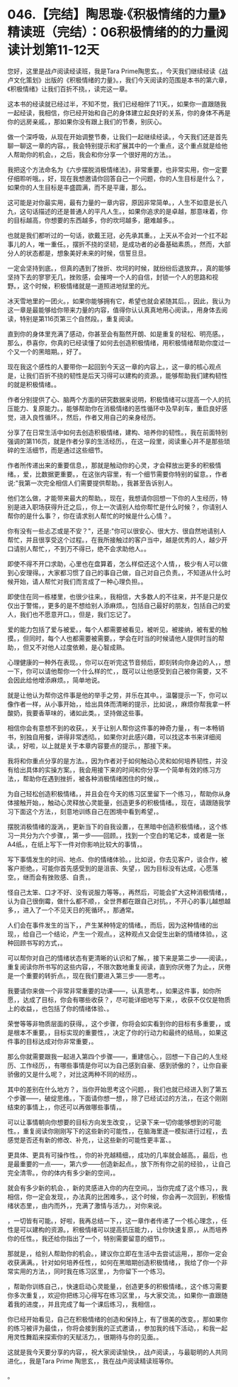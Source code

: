 # 046.【完结】陶思璇·《积极情绪的力量》精读班（完结）：06积极情绪的的力量阅读计划第11-12天

您好，这里是战卢阅读经读班，我是Tara Prime陶思玄。，今天我们继续经读《战卢文化策划》出版的《积极情绪的力量》。，我们今天阅读的范围是本书的第六章，《积极情绪》让我们百折不挠。，读完这一章。

这本书的经读就已经过半，不知不觉，我们已经相伴了11天。，如果你一直跟随我一起经读，我相信，你已经开始和自己的身体建立起良好的关系，你的身体不再是你的远房亲戚。，那如果你没有跟上我们的节奏，别灰心。

做一个深呼吸，从现在开始调整节奏，让我们一起继续经读。，今天我们还是首先聊一聊这一章的内容。，我会特别提示和扩展其中的一个重点，这个重点就是给他人帮助你的机会。，之后，我会和你分享一个很好用的方法。。

我把这个方法命名为《六步摆脱消极情绪法》，非常重要，也非常实用，你一定要仔细聆听哦。，好，现在我想邀请你回答自己一个问题，你的人生目标是什么？，如果你的人生目标是丰盛圆满，而不是平庸，那么。

这可能是对你最实用，最有力量的一章内容，原因非常简单。，人生不如意是长八九，这句话描述的还是普通人的平凡人生。，如果你追求的是卓越，那意味着，你的目标越高，你想要的东西越多，你的坎坷越多，磨难越多。。

也就是我们都听过的一句话，欲戴王冠，必先承其重。，上天从不会对一个扛不起事儿的人，唯一重任。，摆折不挠的坚韧，是成功者的必备基础素质。，然而，大部分人的状态都是，想象美好未来的时候，信誓旦旦。

一定会坚持到底。，但真的遇到了挫折、坎坷的时候，就纷纷后退放弃。，真的能够坚持下去的寥寥无几，挫败感，会摧垮一个人的自信，封锁一个人的思路和视野。，这个时候，积极情绪就是一道照进地狱里的光。

冰天雪地里的一团火。，如果你能够拥有它，希望也就会紧随其后。，因此，我认为这一章是最能够给你带来力量的内容，值得你认认真真地用心阅读。，用身体去阅读，特别是第116页第三个自然段。，重复阅读。

直到你的身体里充满了感动，你甚至会有豁然开朗、如是重复的轻松、明亮感。，那么，恭喜你，你真的已经读懂了如何去创造积极情绪，用积极情绪帮助你度过一个又一个的黑暗期。，好了。

现在我这个感性的人要带你一起回到今天这一章的内容上。，这一章的核心观点是，让我们百折不挠的韧性是后天习得可以建构的资源。，能够帮助我们建构韧性的就是积极情绪。。

作者分别提供了心、脑两个方面的研究数据来说明，积极情绪可以提高一个人的抗压能力、复原能力。，能够帮助你在消极情绪的恶性循环中及早刹车，重启良好感觉，进入良性循环。，然后，作者又用自己的亲身经历。

分享了在日常生活中如何去创造积极情绪，建构、培养你的韧性。，我在前面特别强调的第116页，就是作者分享的生活经历。，在这一段里，阅读重心并不是那些琐碎的生活细节，而是通过这些细节。

作者所传递出来的重要信息，，那就是触动你的心灵，才会释放出更多的积极情绪。，爱，比数据更重要。，在这张内容里，有一个细节需要你特别的留意。，作者说:"我第一次完全相信人们需要提供帮助。，我甚至告诉别人。

他们怎么做，才能带来最大的帮助。，现在，我想请你回想一下你的人生经历，特别是进入职场获得升迁之后，，你上一次请别人给你帮忙是什么时候？，你请别人帮你的是什么事？，你在请求别人帮忙的时候是什么心情？。

你有没有一些忐忑或是不安？"，还是:"你可以很安心、很大方、很自然地请别人帮忙，并且很享受这个过程。，在我所接触过的客户当中，越是优秀的人，越少开口请别人帮忙，，不到万不得已，绝不会求助他人。。

即使不得不开口求助，心里也在盘算着，怎么样偿还这个人情，，极少有人可以做到心安理得。，大家都习惯了自己的事自己做，自己对自己负责。，不知道从什么时候开始，请人帮忙对我们而言成了一种心理负担。。

即使住在同一栋楼里，也很少往来。，我相信，大多数人的不往来，并不是只是仅仅出于警惕，，更多的是不想给别人添麻烦。，包括自己最好的朋友，包括自己的爱人，我们也不愿意开口。，但是，我们忘记了。

爱的能力包括了爱与被爱。，每个人都需要被看见，被听见，被接纳，被有爱的触摸。，但同时，每个人也都需要被需要。，学会在时当的时候请他人提供时当的帮助，，但又不对他人过度依赖，是心智成熟。

心理健康的一种外在表现。，你可以在听完这节音频后，即刻转向你身边的人，，想一下，你可以请他帮你一个什么样的忙，，既可以让他感受到自己被你需要，又不会因此给他增添麻烦。，简单地说。

就是让他认为帮你这件事是他的举手之劳，并乐在其中。，温馨提示一下，你可以像作者一样，从小事开始，，给出具体而清晰的提示，比如说，，麻烦你帮我拿一杯酸奶，我要香草味的，诸如此类。，坚持做这些事。

相信你会有意想不到的收获。，关于让别人帮你这件事的神奇力量，，有一本畅销书，别独自用餐，讲得非常透彻。，如果你对此感兴趣，可以找这本书来详细阅读。，好啦，以上就是关于本章内容要点的提示。，那接下来。

我将和你重点分享的是方法。，因为作者对于如何触动心灵和如何培养韧性，并没有给出具体的实操方案。，我会用接下来的时间和你分享一个简单有效的练习方法，，帮助你在遇到挫折，被各种消极情绪困住的时候，。

为自己轻松创造积极情绪。，并且会在今天的练习区里留下一个练习，，帮助你从身体接触开始，，触动心灵释放心灵能量，创造更多的积极情绪。，现在，请跟随我学习下面这个方法，，刻意地训练自己在困境中看到希望，。

摆脱消极情绪的漩涡，，更新当下的自我设置，，在黑暗中创造积极情绪。，这个练习一共分为六个步骤，，第一步——回顾。，找到一个空白的笔记本，或者是一张A4纸。，在纸上写下一件对你影响比较大的事情，。

写下事情发生的时间、地点、你的情绪体验。，比如说，你去见客户，谈合作，被客户拒绝。，可能你首先感受到的是沮丧、失望，，因为目标没有达成，心愿落空。，继而会有挫败感、自责，。

怪自己太笨、口才不好、没有说服力等等。，再然后，可能会扩大这种消极情绪，，认为自己很倒霉，做什么都不顺，，全世界都在跟自己对抗。，不开心的事儿越想越多，，进入了一个不见天日的死循环。，那通常。

人们会在事件发生的当下，，产生某种特定的情绪。，而后，因为这种情绪的出现，，给自己一个结论，产生一个观点。，这种观点又会促生出新的情绪体验。，这种回顾书写的方式，。

可以帮你对自己的情绪状态有更清晰的认识和了解。，接下来是第二步——阅读。，重复阅读你所书写的这些内容，，不限次数地重复阅读，直到你厌倦了为止。，厌倦是一个重要的转折点。，现在我们要进入第三步——思考。。

我要请你来做一个非常非常重要的功课——，认真思考。，如果这件事，如你所愿，，达成了目标，你会有哪些收获？，尽可能详细地写下来，，收获不仅仅是物质上的收益，，也包括了你的情绪体验、。

荣誉等等非物质层面的获得。，这个步骤，你将会如实看到你的目标有多重要，，或是根本不重要。，目标实现的重要性，，决定了你的行动力和最终的结局。，如果这件事的目标达成对你非常重要，。

那么你就需要跟我一起进入第四个步骤——，重建信心。，回想一下自己的人生经历、工作经历，，有哪些事情是你可以为自己感到自豪、感到骄傲的？，让你自豪骄傲的又是什么呢？，对比这两种不同的经历，。

其中的差别在什么地方？，当你开始思考这个问题，，我们也就已经进入到了第五个步骤——，破绽思维。，下面请你想一想，，除了已经试过的方法，，在这个刚刚结束的事情上，，你还可以再做哪些事情，。

可以让事情朝向你想要的目标方向发生改变，，记录下来一切你能够想到的可能性。，重复阅读你刚刚写下的这些新的可能性，，在脑海里逐一模拟进行过程，，去感觉是否还有新的修改、补充，，让这些新的可能性更丰富、。

更具体、更具有可操作性。，你的补充越精细，，成功的几率就会越高。，最后，也是最重要的一点——，第六步——创造新起点。，放下所有你之前的经验，，让自己完全清零。，你的体内有多少新的空间，。

就会有多少新的机会、，新的灵感进入你的内在空间。，当你完成了这个练习，，我相信，你一定会发现，，办法真的比困难多。，这个时候，你会再一次回到，积极情绪状态里，，由内而外，，充满了激情与活力。，对你来说。

，一切皆有可能。，好啦，我再总结一下，，这一章作者传递了一个核心理念，，任性是可以建构的资源。，积极情绪可以提高抗压能力，，让你快速复原，，从而培养你的任性。，我还给你指出了一个，特别需要留意的细节，。

那就是，，给别人帮助你的机会。，建议你立即在生活中去尝试运用，，那你一定会收获满满。，针对如何培养任性，，如何在黑暗期创造积极情绪，，我给了你一个非常实用的方法，，同时我在练习区里，，为你留下一个练习。

，帮助你训练自己，，快速启动心灵能量，，创造更多的积极情绪。，这个练习需要你多次重复，，欢迎你把练习心得写在练习区里，，与大家交流。，如果你一直跟随着我的进度，，并且完成了每一个课后练习，，我相信，。

你已经开始看见，自己在积极情绪的创造和保持上，有了很美的改变。，那如果你的练习被评为最佳，，你将会接到我的正式邀请，，参加我的线下活动，，和我一起用灵性舞蹈来探索你的天赋活力。，很期待与你的见面。。

这就是我今天要分享的内容，，祝大家阅读愉快，，战卢阅读，，与最聪明的人共同进化。，我是Tara Prime 陶思玄，，我在战卢阅读精读班等你。

。